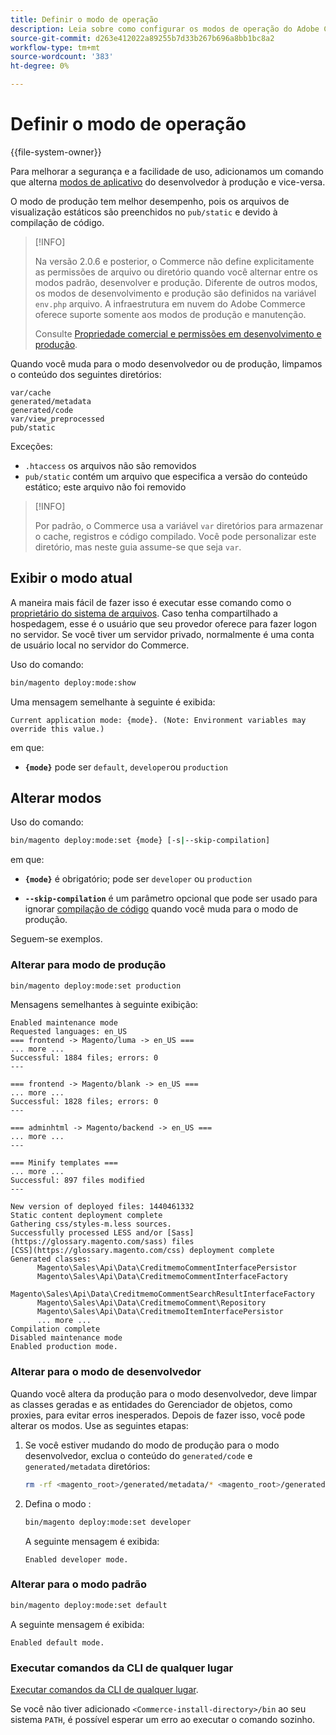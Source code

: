 ```yaml
---
title: Definir o modo de operação
description: Leia sobre como configurar os modos de operação do Adobe Commerce.
source-git-commit: d263e412022a89255b7d33b267b696a8bb1bc8a2
workflow-type: tm+mt
source-wordcount: '383'
ht-degree: 0%

---
```



# Definir o modo de operação

{{file-system-owner}}

Para melhorar a segurança e a facilidade de uso, adicionamos um comando que alterna [modos de aplicativo](../bootstrap/application-modes.md) do desenvolvedor à produção e vice-versa.

O modo de produção tem melhor desempenho, pois os arquivos de visualização estáticos são preenchidos no `pub/static` e devido à compilação de código.

>[!INFO]
>
>Na versão 2.0.6 e posterior, o Commerce não define explicitamente as permissões de arquivo ou diretório quando você alternar entre os modos padrão, desenvolver e produção. Diferente de outros modos, os modos de desenvolvimento e produção são definidos na variável `env.php` arquivo. A infraestrutura em nuvem do Adobe Commerce oferece suporte somente aos modos de produção e manutenção.
>
>Consulte [Propriedade comercial e permissões em desenvolvimento e produção](../deployment/file-system-permissions.md).

Quando você muda para o modo desenvolvedor ou de produção, limpamos o conteúdo dos seguintes diretórios:

```terminal
var/cache
generated/metadata
generated/code
var/view_preprocessed
pub/static
```

Exceções:

- `.htaccess` os arquivos não são removidos
- `pub/static` contém um arquivo que especifica a versão do conteúdo estático; este arquivo não foi removido

>[!INFO]
>
>Por padrão, o Commerce usa a variável `var` diretórios para armazenar o cache, registros e código compilado. Você pode personalizar este diretório, mas neste guia assume-se que seja `var`.

## Exibir o modo atual

A maneira mais fácil de fazer isso é executar esse comando como o [proprietário do sistema de arquivos](../../installation/prerequisites/file-system/overview.md). Caso tenha compartilhado a hospedagem, esse é o usuário que seu provedor oferece para fazer logon no servidor. Se você tiver um servidor privado, normalmente é uma conta de usuário local no servidor do Commerce.

Uso do comando:

```bash
bin/magento deploy:mode:show
```

Uma mensagem semelhante à seguinte é exibida:

```terminal
Current application mode: {mode}. (Note: Environment variables may override this value.)
```

em que:

- **`{mode}`** pode ser `default`, `developer`ou `production`

## Alterar modos

Uso do comando:

```bash
bin/magento deploy:mode:set {mode} [-s|--skip-compilation]
```

em que:

- **`{mode}`** é obrigatório; pode ser `developer` ou `production`

- **`--skip-compilation`** é um parâmetro opcional que pode ser usado para ignorar [compilação de código](../cli/code-compiler.md) quando você muda para o modo de produção.

Seguem-se exemplos.

### Alterar para modo de produção

```bash
bin/magento deploy:mode:set production
```

Mensagens semelhantes à seguinte exibição:

```terminal
Enabled maintenance mode
Requested languages: en_US
=== frontend -> Magento/luma -> en_US ===
... more ...
Successful: 1884 files; errors: 0
---

=== frontend -> Magento/blank -> en_US ===
... more ...
Successful: 1828 files; errors: 0
---

=== adminhtml -> Magento/backend -> en_US ===
... more ...
---

=== Minify templates ===
... more ...
Successful: 897 files modified
---

New version of deployed files: 1440461332
Static content deployment complete
Gathering css/styles-m.less sources.
Successfully processed LESS and/or [Sass](https://glossary.magento.com/sass) files
[CSS](https://glossary.magento.com/css) deployment complete
Generated classes:
      Magento\Sales\Api\Data\CreditmemoCommentInterfacePersistor
      Magento\Sales\Api\Data\CreditmemoCommentInterfaceFactory
      Magento\Sales\Api\Data\CreditmemoCommentSearchResultInterfaceFactory
      Magento\Sales\Api\Data\CreditmemoComment\Repository
      Magento\Sales\Api\Data\CreditmemoItemInterfacePersistor
      ... more ...
Compilation complete
Disabled maintenance mode
Enabled production mode.
```

### Alterar para o modo de desenvolvedor

Quando você altera da produção para o modo desenvolvedor, deve limpar as classes geradas e as entidades do Gerenciador de objetos, como proxies, para evitar erros inesperados. Depois de fazer isso, você pode alterar os modos. Use as seguintes etapas:

1. Se você estiver mudando do modo de produção para o modo desenvolvedor, exclua o conteúdo do `generated/code` e `generated/metadata` diretórios:

   ```bash
   rm -rf <magento_root>/generated/metadata/* <magento_root>/generated/code/*
   ```

1. Defina o modo :

   ```bash
   bin/magento deploy:mode:set developer
   ```

   A seguinte mensagem é exibida:

   ```terminal
   Enabled developer mode.
   ```

### Alterar para o modo padrão

```bash
bin/magento deploy:mode:set default
```

A seguinte mensagem é exibida:

```terminal
Enabled default mode.
```

### Executar comandos da CLI de qualquer lugar

[Executar comandos da CLI de qualquer lugar](../cli/config-cli.md#config-install-cli-first).

Se você não tiver adicionado `<Commerce-install-directory>/bin` ao seu sistema `PATH`, é possível esperar um erro ao executar o comando sozinho.
